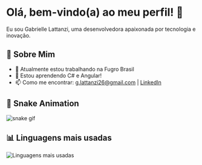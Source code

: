 # Olá, bem-vindo(a) ao meu perfil! 👋

Eu sou Gabrielle Lattanzi, uma desenvolvedora apaixonada por tecnologia e inovação.

## 🚀 Sobre Mim
- 🔭 Atualmente estou trabalhando na Fugro Brasil
- 🌱 Estou aprendendo C# e Angular!
- 📫 Como me encontrar: g.lattanzi26@gmail.com | [LinkedIn]([https://www.linkedin.com/in/seu-perfil](https://www.linkedin.com/in/gabriellelattanzi/))

## 🐍 Snake Animation
![snake gif](https://github.com/seu-usuario/seu-usuario/blob/output/github-contribution-grid-snake.svg)

## 📊 Linguagens mais usadas
![Linguagens mais usadas](https://github-readme-stats.vercel.app/api/top-langs/?username=seu-usuario&layout=compact&theme=radical)
